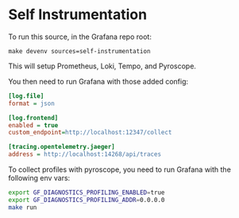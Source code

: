 # Self Instrumentation

To run this source, in the Grafana repo root:

```
make devenv sources=self-instrumentation
```

This will setup Prometheus, Loki, Tempo, and Pyroscope.

You then need to run Grafana with those added config:

```ini
[log.file]
format = json

[log.frontend]
enabled = true
custom_endpoint=http://localhost:12347/collect

[tracing.opentelemetry.jaeger]
address = http://localhost:14268/api/traces
```

To collect profiles with pyroscope, you need to run Grafana with the following env vars:

```bash
export GF_DIAGNOSTICS_PROFILING_ENABLED=true
export GF_DIAGNOSTICS_PROFILING_ADDR=0.0.0.0
make run
```
